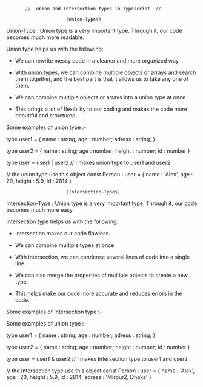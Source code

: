            //  union and intersection types in Typescript  //

                          (Union-Types)




 Union-Type : Union type is a very important type. Through it, our code becomes much more readable.


 Union type helps us with the following:

 * We can rewrite messy code in a cleaner and more organized way.

 * With union types, we can combine multiple objects or arrays and search them together, and the best part is that it allows us to take any one of them.

 * We can combine multiple objects or arrays into a union type at once.

 * This brings a lot of flexibility to our coding and makes the code more beautiful and structured. 




 
Some examples of union type :-

type user1 = {
    name : string;
    age : number;
    adress : string;
}

type user2 = {
    name : string;
    age : number;
    height : number;
    id : number
}

type user = user1 | user2       // I makes union type to user1 and user2


// the union type use this object 
const Person : user = {
   name : 'Alex',
   age : 20,
   height : 5.9,
   id : 2814
} 






                          (Intersection-Types)




Intersection-Type :  Union type is a very important type. Through it, our code becomes much more easy.


Intersection type helps us with the following:

* Intersection makes our code flawless.

* We can combine multiple types at once.

* With intersection, we can condense several lines of code into a single line.

* We can also merge the properties of multiple objects to create a new type.

* This helps make our code more accurate and reduces errors in the code.



Some examples of Intersection type :- 


Some examples of union type :-


type user1 = {
    name : string;
    age : number;
    adress : string;
}

type user2 = {
    name : string;
    age : number;
    height : number;
    id : number
}

type user = user1 & user2       // I makes Intersection type to user1 and user2


// the Intersection type use this object 
const Person : user = {
   name : 'Alex',
   age : 20,
   height : 5.9,
   id : 2814,
   adress : 'Mirpur2, Dhaka'
} 

    